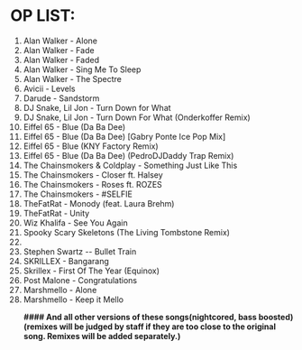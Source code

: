 OP LIST: 
========
<ol>
  <li>Alan Walker - Alone</li>
  <li>Alan Walker - Fade</li>
  <li>Alan Walker - Faded</li>
  <li>Alan Walker - Sing Me To Sleep</li>
  <li>Alan Walker - The Spectre</li>
  <li>Avicii - Levels</li>
  <li>Darude - Sandstorm</li>
  <li>DJ Snake, Lil Jon - Turn Down for What</li>
  <li>DJ Snake, Lil Jon - Turn Down For What (Onderkoffer Remix)</li>
  <li>Eiffel 65 - Blue (Da Ba Dee)</li>
  <li>Eiffel 65 - Blue (Da Ba Dee) [Gabry Ponte Ice Pop Mix]</li>
  <li>Eiffel 65 - Blue (KNY Factory Remix)</li>
  <li>Eiffel 65 - Blue (Da Ba Dee) (PedroDJDaddy Trap Remix)</li>
  <li>The Chainsmokers & Coldplay - Something Just Like This</li>
  <li>The Chainsmokers - Closer ft. Halsey</li>
  <li>The Chainsmokers - Roses ft. ROZES</li>
  <li>The Chainsmokers - #SELFIE</li>
  <li>TheFatRat - Monody (feat. Laura Brehm)</li>
  <li>TheFatRat - Unity</li>
  <li>Wiz Khalifa - See You Again</li>
  <li>Spooky Scary Skeletons (The Living Tombstone Remix)<li>
  <li>Stephen Swartz -- Bullet Train</li>
  <li>SKRILLEX - Bangarang</li>
  <li>Skrillex - First Of The Year (Equinox)</li>
  <li>Post Malone - Congratulations</li>
  <li>Marshmello - Alone</li>
  <li>Marshmello - Keep it Mello</li>
 
<b>#### And all other versions of these songs(nightcored, bass boosted)(remixes will be judged by staff if they are too close to the original song. Remixes will be added separately.)
